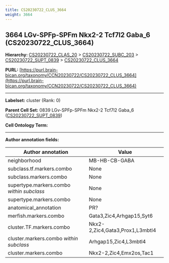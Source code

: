 ```yaml
---
title: CS20230722_CLUS_3664
weight: 3664
---
```

## 3664 LGv-SPFp-SPFm Nkx2-2 Tcf7l2 Gaba_6 (CS20230722_CLUS_3664)
<b>Hierarchy: </b>
[CS20230722_CLAS_20](../CS20230722_CLAS_20) >
[CS20230722_SUBC_203](../CS20230722_SUBC_203) >
[CS20230722_SUPT_0839](../CS20230722_SUPT_0839) >
[CS20230722_CLUS_3664](../CS20230722_CLUS_3664)

**PURL:** [https://purl.brain-bican.org/taxonomy/CCN20230722/CS20230722_CLUS_3664](https://purl.brain-bican.org/taxonomy/CCN20230722/CS20230722_CLUS_3664)

---


**Labelset:** cluster (Rank: 0)

**Parent Cell Set:** 0839 LGv-SPFp-SPFm Nkx2-2 Tcf7l2 Gaba_6 ([CS20230722_SUPT_0839](../CS20230722_SUPT_0839))



**Cell Ontology Term:** 

[MARKER GENES.]: #


---

[TRANSFERRED ANNOTATIONS.]: #


[AUTHOR ANNOTATION FIELDS.]: #


**Author annotation fields:**

| Author annotation | Value |
|-------------------|-------|
|neighborhood|MB-HB-CB-GABA|
|subclass.tf.markers.combo|None|
|subclass.markers.combo|None|
|supertype.markers.combo _within subclass_|None|
|supertype.markers.combo|None|
|anatomical_annotation|PR?|
|merfish.markers.combo|Gata3,Zic4,Arhgap15,Syt6|
|cluster.TF.markers.combo|Nkx2-2,Zic4,Gata3,Prox1,L3mbtl4|
|cluster.markers.combo _within subclass_|Arhgap15,Zic4,L3mbtl4|
|cluster.markers.combo|Nkx2-2,Zic4,Emx2os,Tac1|
